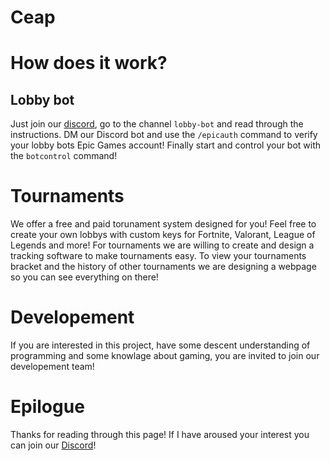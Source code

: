 # Ceap

# How does it work?
## Lobby bot
Just join our [discord](https://discord.gg/ceap), go to the channel `lobby-bot` and read through the instructions. 
DM our Discord bot and use the `/epicauth` command to verify your lobby bots Epic Games account! Finally start and control your bot with the `botcontrol` command!

# Tournaments
We offer a free and paid torunament system designed for you! 
Feel free to create your own lobbys with custom keys for Fortnite, Valorant, League of Legends and more!
For tournaments we are willing to create and design a tracking software to make tournaments easy.
To view your tournaments bracket and the history of other tournaments we are designing a webpage so you can see everything on there!

# Developement
If you are interested in this project, have some descent understanding of programming and some knowlage about gaming, you are invited to join our developement team!

# Epilogue
Thanks for reading through this page! If I have aroused your interest you can join our [Discord](https://discord.gg/ceap)!

